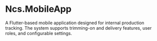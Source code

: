 # Ncs.MobileApp
A Flutter-based mobile application designed for internal production tracking. The system supports trimming-on and delivery features, user roles, and configurable settings.
